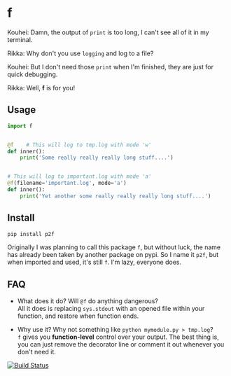 # f

Kouhei: Damn, the output of `print` is too long, I can't see all of it in my terminal.

Rikka: Why don't you use `logging` and log to a file?

Kouhei: But I don't need those `print` when I'm finished, they are just for quick debugging.

Rikka: Well, **f** is for you!

## Usage

```python
import f


@f    # This will log to tmp.log with mode 'w'
def inner():
    print('Some really really really long stuff....')


# This will log to important.log with mode 'a'
@f(filename='important.log', mode='a')
def inner():
    print('Yet another some really really really long stuff....')
```

## Install
```bash
pip install p2f
```
Originally I was planning to call this package `f`, but without luck, the name has already been taken by another package on pypi. So I name it `p2f`, but when imported and used, it's still `f`. I'm lazy, everyone does.


## FAQ
* What does it do? Will `@f` do anything dangerous?   
All it does is replacing `sys.stdout` with an opened file within your function,
and restore when function ends.

* Why use it? Why not something like `python mymodule.py > tmp.log`?  
`f` gives you **function-level** control over your output. The best thing is, you can just remove the decorator line or comment it out whenever you don't need it.

[![Build Status](https://travis-ci.org/laike9m/f.svg)](https://travis-ci.org/laike9m/f)
